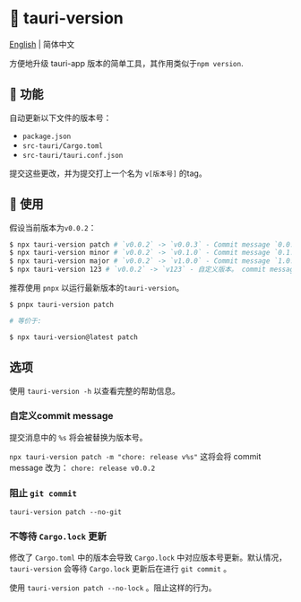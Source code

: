 # :tada: tauri-version

[English](./README.md) | 简体中文

方便地升级 tauri-app 版本的简单工具，其作用类似于`npm version`.

## :rocket: 功能

自动更新以下文件的版本号：

- `package.json`
- `src-tauri/Cargo.toml`
- `src-tauri/tauri.conf.json`

提交这些更改，并为提交打上一个名为 `v[版本号]` 的tag。

## :wrench: 使用

假设当前版本为`v0.0.2`：

```sh
$ npx tauri-version patch # `v0.0.2` -> `v0.0.3` - Commit message `0.0.3`
$ npx tauri-version minor # `v0.0.2` -> `v0.1.0` - Commit message `0.1.0`
$ npx tauri-version major # `v0.0.2` -> `v1.0.0` - Commit message `1.0.0`
$ npx tauri-version 123 # `v0.0.2` -> `v123` - 自定义版本。 commit message `123`
```

推荐使用 `pnpx` 以运行最新版本的`tauri-version`。

```sh
$ pnpx tauri-version patch

# 等价于:

$ npx tauri-version@latest patch
```

## 选项

使用 `tauri-version -h` 以查看完整的帮助信息。

### 自定义commit message

提交消息中的 `%s` 将会被替换为版本号。

`npx tauri-version patch -m "chore: release v%s"`
这将会将 commit message 改为：
`chore: release v0.0.2`

### 阻止 `git commit`

`tauri-version patch --no-git`

### 不等待 `Cargo.lock` 更新

修改了 `Cargo.toml` 中的版本会导致 `Cargo.lock` 中对应版本号更新。默认情况，`tauri-version` 会等待 `Cargo.lock` 更新后在进行 `git commit` 。

使用 `tauri-version patch --no-lock` 。阻止这样的行为。
